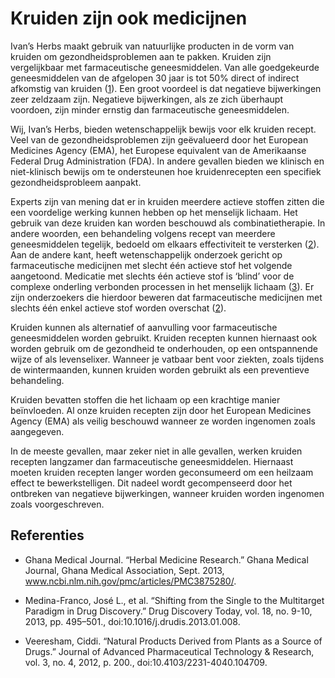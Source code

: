 # Kruiden zijn ook medicijnen

Ivan’s Herbs maakt gebruik van natuurlijke producten in de vorm van kruiden om gezondheidsproblemen aan te pakken. Kruiden zijn vergelijkbaar met farmaceutische geneesmiddelen. Van alle goedgekeurde geneesmiddelen van de afgelopen 30 jaar is tot 50% direct of indirect afkomstig van kruiden ([1]). Een groot voordeel is dat negatieve bijwerkingen zeer zeldzaam zijn. Negatieve bijwerkingen, als ze zich überhaupt voordoen, zijn minder ernstig dan farmaceutische geneesmiddelen.

Wij, Ivan’s Herbs, bieden wetenschappelijk bewijs voor elk kruiden recept. Veel van de gezondheidsproblemen zijn geëvalueerd door het European Medicines Agency (EMA), het Europese equivalent van de Amerikaanse Federal Drug Administration (FDA). In andere gevallen bieden we klinisch en niet-klinisch bewijs om te ondersteunen hoe kruidenrecepten een specifiek gezondheidsprobleem aanpakt. 

Experts zijn van mening dat er in kruiden meerdere actieve stoffen zitten die een voordelige werking kunnen hebben op het menselijk lichaam. Het gebruik van deze kruiden kan worden beschouwd als combinatietherapie. In andere woorden, een behandeling volgens recept van meerdere geneesmiddelen tegelijk, bedoeld om elkaars effectiviteit te versterken ([2]). Aan de andere kant, heeft wetenschappelijk onderzoek gericht op farmaceutische medicijnen met slecht één actieve stof het volgende aangetoond. Medicatie met slechts één actieve stof is ‘blind’ voor de complexe onderling verbonden processen in het menselijk lichaam ([3]). Er zijn onderzoekers die hierdoor beweren dat farmaceutische medicijnen met slechts één enkel actieve stof worden overschat ([2]). 

Kruiden kunnen als alternatief of aanvulling voor farmaceutische geneesmiddelen worden gebruikt. Kruiden recepten kunnen hiernaast ook worden gebruik om de gezondheid te onderhouden, op een ontspannende wijze of als levenselixer. Wanneer je vatbaar bent voor ziekten, zoals tijdens de wintermaanden, kunnen kruiden worden gebruikt als een preventieve behandeling. 

Kruiden bevatten stoffen die het lichaam op een krachtige manier beïnvloeden. Al onze kruiden recepten zijn door het European Medicines Agency (EMA) als veilig beschouwd wanneer ze worden ingenomen zoals aangegeven. 

In de meeste gevallen, maar zeker niet in alle gevallen, werken kruiden recepten langzamer dan farmaceutische geneesmiddelen. Hiernaast moeten kruiden recepten langer worden geconsumeerd om een heilzaam effect te bewerkstelligen. Dit nadeel wordt gecompenseerd door het ontbreken van negatieve bijwerkingen, wanneer kruiden worden ingenomen zoals voorgeschreven. 

## Referenties

- Ghana Medical Journal. “Herbal Medicine Research.” Ghana Medical Journal, Ghana Medical Association, Sept. 2013, www.ncbi.nlm.nih.gov/pmc/articles/PMC3875280/.

- Medina-Franco, José L., et al. “Shifting from the Single to the Multitarget Paradigm in Drug Discovery.” Drug Discovery Today, vol. 18, no. 9-10, 2013, pp. 495–501., doi:10.1016/j.drudis.2013.01.008.

- Veeresham, Ciddi. “Natural Products Derived from Plants as a Source of Drugs.” Journal of Advanced Pharmaceutical Technology &amp; Research, vol. 3, no. 4, 2012, p. 200., doi:10.4103/2231-4040.104709.

[2]: https://www.ncbi.nlm.nih.gov/pmc/articles/PMC3875280/
[3]: https://www.ncbi.nlm.nih.gov/pmc/articles/PMC3642214/
[1]: https://www.ncbi.nlm.nih.gov/pmc/articles/PMC3560124/




